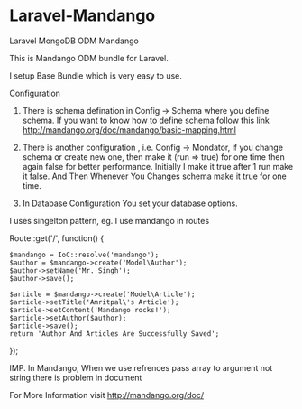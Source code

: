 Laravel-Mandango
================

Laravel MongoDB ODM Mandango

This is Mandango ODM bundle for Laravel.

I setup Base Bundle which is very easy to use.

Configuration

1. There is schema defination in Config -> Schema where you define schema. If you want to know how to define schema follow this link http://mandango.org/doc/mandango/basic-mapping.html

2. There is another configuration , i.e. Config -> Mondator, if you change schema or create new one, then make it (run => true) for one time then again false for better performance. Initially I make it true after 1 run make it false. And Then Whenever You Changes schema make it true for one time.

3. In Database Configuration You set your database options.

I uses singelton pattern, eg. I use mandango in routes

Route::get('/', function()
{
	
	$mandango = IoC::resolve('mandango');
	$author = $mandango->create('Model\Author');
	$author->setName('Mr. Singh');
	$author->save();

	$article = $mandango->create('Model\Article');
	$article->setTitle('Amritpal\'s Article');
	$article->setContent('Mandango rocks!');
	$article->setAuthor($author);
	$article->save();
	return 'Author And Articles Are Successfully Saved';

});

IMP. In Mandango, When we use refrences pass array to argument not string there is problem in document

For More Information visit 
http://mandango.org/doc/